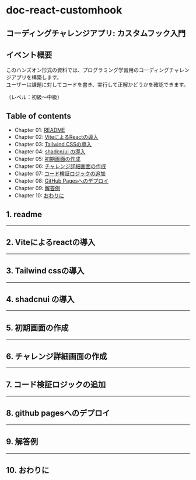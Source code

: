 # doc-react-customhook

## コーディングチャレンジアプリ: カスタムフック入門

## イベント概要

このハンズオン形式の資料では、プログラミング学習用のコーディングチャレンジアプリを構築します。  
ユーザーは課題に対してコードを書き、実行して正解かどうかを確認できます。  

（レベル：初級〜中級）

## Table of contents

- Chapter 01: [README](#1-readme)   
- Chapter 02: [ViteによるReactの導入](#2-viteによるreactの導入)  
- Chapter 03: [Tailwind CSSの導入](#3-tailwind-cssの導入) 
- Chapter 04: [shadcn/ui の導入](#4-shadcnui-の導入)  
- Chapter 05: [初期画面の作成](#5-初期画面の作成)  
- Chapter 06: [チャレンジ詳細画面の作成](#6-チャレンジ詳細画面の作成)  
- Chapter 07: [コード検証ロジックの追加](#7-コード検証ロジックの追加)  
- Chapter 08: [GitHub Pagesへのデプロイ](#8-github-pagesへのデプロイ)
- Chapter 09: [解答例](#9-解答例) 
- Chapter 10: [おわりに](#10-おわりに)

## 1. readme

---

## 2. Viteによるreactの導入

---

## 3. Tailwind cssの導入

---

## 4. shadcnui の導入

---

## 5. 初期画面の作成

---

## 6. チャレンジ詳細画面の作成

---

## 7. コード検証ロジックの追加

---

## 8. github pagesへのデプロイ

---

## 9. 解答例

---

## 10. おわりに

